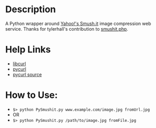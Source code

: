 <h1>Description</h1>
<p>A Python wrapper around <a href="http://www.smushit.com/ysmush.it/">Yahoo!'s Smush.it</a> image compression web service.
Thanks for tylerhall's contribution to <a href="https://github.com/tylerhall/smushit-php">smushit.php</a>.</p>
<h1>Help Links</h1>
<ul>
<li><a href="http://curl.haxx.se/libcurl/c/">libcurl</a></li>
<li><a href="http://pycurl.sourceforge.net/">pycurl</a></li>
<li><a href="http://pycurl.cvs.sourceforge.net/viewvc/pycurl/pycurl/src/pycurl.c?revision=1.150&amp;view=markup">pycurl source</a></li>
</ul>
<h1>How to Use:</h1>
<ul>
<li><code>$&gt; python PySmushit.py www.example.com/image.jpg fromUrl.jpg</code></li>
<li>OR</li>
<li><code>$&gt; python PySmushit.py /path/to/image.jpg fromFile.jpg</code></li>
</ul>